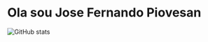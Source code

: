 # Ola sou Jose Fernando Piovesan

![ GitHub stats](https://github-readme-stats.vercel.app/api?username=jfpiovesa&show=reviews&show_icons=true&theme=radical&hide=contribs,prs)
